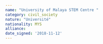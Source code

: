 ```yaml
---
name: "University of Malaya STEM Centre "
category: civil_society
nature: "Université"
nationality: MYS
alliance: 
date_signed: '2018-11-12'
---
```

    